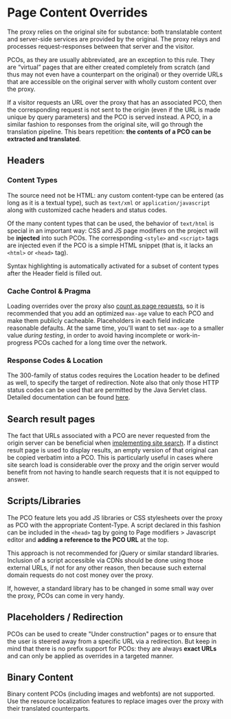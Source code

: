 # Page Content Overrides

The proxy relies on the original site for substance: both translatable content and server-side services are provided by the original. The proxy relays and processes request-responses between that server and the visitor.

PCOs, as they are usually abbreviated, are an exception to this rule. They are “virtual” pages that are either created completely from scratch (and thus may not even have a counterpart on the original) or they override URLs that are accessible on the original server with wholly custom content over the proxy.

If a visitor requests an URL over the proxy that has an associated PCO, then the corresponding request is not sent to the origin (even if the URL is made unique by query parameters) and the PCO is served instead. A PCO, in a similar fashion to responses from the original site, will go through the translation pipeline. This bears repetition: **the contents of a PCO can be extracted and translated**.

## Headers

### Content Types

The source need not be HTML: any custom content-type can be entered (as long as it is a textual type), such as `text/xml` or `application/javascript` along with customized cache headers and status codes. 

Of the many content types that can be used, the behavior of `text/html` is special in an important way: CSS and JS page modifiers on the project will be **injected** into such PCOs. The corresponding `<style>` and `<script>` tags are injected even if the PCO is a simple HTML snippet (that is, it lacks an `<html>` or `<head>` tag).

Syntax highlighting is automatically activated for a subset of content types after the Header field is filled out.

### Cache Control & Pragma

Loading overrides over the proxy also [count as page requests](../../cookbook/pageviewsandcaching.html), so it is recommended that you add an optimized `max-age` value to each PCO and make them publicly cacheable. Placeholders in each field indicate reasonable defaults. At the same time, you'll want to set `max-age` to a smaller value *during testing*, in order to avoid having incomplete or work-in-progress PCOs cached for a long time over the network.

### Response Codes & Location

The 300-family of status codes requires the Location header to be defined as well, to specify the target of redirection. Note also that only those HTTP status codes can be used that are permitted by the Java Servlet class. Detailed documentation can be found [here](http://hc.apache.org/httpcomponents-core-ga/httpcore/apidocs/org/apache/http/HttpStatus.html). 

## Search result pages

The fact that URLs associated with a PCO are never requested from the origin server can be beneficial when [implementing site search](../../cookbook/sitesearch.html). If a distinct result page is used to display results, an empty version of that original can be copied verbatim into a PCO. This is particularly useful in cases where site search load is considerable over the proxy and the origin server would benefit from not having to handle search requests that it is not equipped to answer.

## Scripts/Libraries

The PCO feature lets you add JS libraries or CSS stylesheets over the proxy as PCO with the appropriate Content-Type. A script declared in this fashion can be included in the `<head>` tag by going to Page modifiers > Javascript editor and **adding a reference to the PCO URL** at the top.

This approach is not recommended for jQuery or similar standard libraries. Inclusion of a script accessible via CDNs should be done using those external URLs, if not for any other reason, then because such external domain requests do not cost money over the proxy.

If, however, a standard library has to be changed in some small way over the proxy, PCOs can come in very handy.

## Placeholders / Redirection

PCOs can be used to create "Under construction" pages or to ensure that the user is steered away from a specific URL via a redirection. But keep in mind that there is no prefix support for PCOs: they are always **exact URLs** and can only be applied as overrides in a targeted manner.

## Binary Content

Binary content PCOs (including images and webfonts) are not supported. Use the resource localization features to replace images over the proxy with their translated counterparts.

